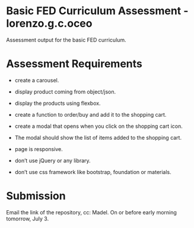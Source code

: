 # Basic FED Curriculum Assessment - lorenzo.g.c.oceo
Assessment output for the basic FED curriculum.

# Assessment Requirements
- create a carousel.  
- display product coming from object/json. 
- display the products using flexbox. 

- create a function to order/buy and add it to the shopping cart. 

- create a modal that opens when you click on the shopping cart icon.  

- The modal should show the list of items added to the shopping cart.  
- page is responsive. 

- don’t use jQuery or any library.  
- don’t use css framework like bootstrap, foundation or materials. 

# Submission
Email the link of the repository, cc: Madel. On or before early morning tomorrow, July 3.